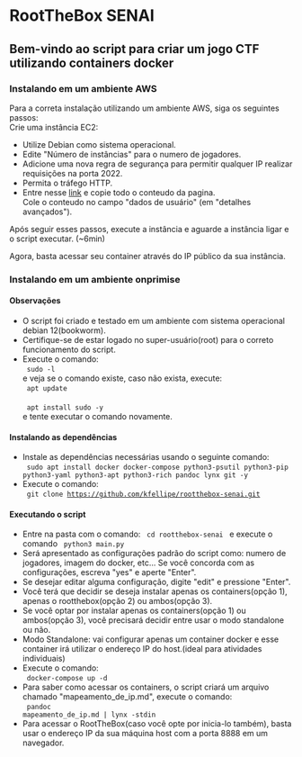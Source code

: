 # RootTheBox SENAI
## Bem-vindo ao script para criar um jogo CTF utilizando containers docker

### Instalando em um ambiente AWS
Para a correta instalação utilizando um ambiente AWS, siga os seguintes passos:<br>
Crie uma instância EC2:
 - Utilize Debian como sistema operacional.
 - Edite "Número de instâncias" para o numero de jogadores.
 - Adicione uma nova regra de segurança para permitir qualquer IP realizar requisições na porta 2022.
 - Permita o tráfego HTTP.
 - Entre nesse [link](https://raw.githubusercontent.com/kfellipe/rootthebox-senai/refs/heads/master/AWS.sh) e copie todo o conteudo da pagina.<br>
Cole o conteudo no campo "dados de usuário" (em "detalhes avançados").

Após seguir esses passos, execute a instância e aguarde a instância ligar e o script executar. (~6min)

Agora, basta acessar seu container através do IP público da sua instância.

### Instalando em um ambiente onprimise

#### Observações
 - O script foi criado e testado em um ambiente com sistema operacional debian 12(bookworm).
 - Certifique-se de estar logado no super-usuário(root) para o correto funcionamento do script.
 - Execute o comando:<br> <code> sudo -l </code> <br>e veja se o comando existe, caso não exista, execute:<br> <code> apt update </code><br><code> apt install sudo -y </code><br>
e tente executar o comando novamente. <br>

#### Instalando as dependências
 - Instale as dependências necessárias usando o seguinte comando: <br> <code> sudo apt install docker docker-compose python3-psutil python3-pip python3-yaml python3-apt python3-rich pandoc lynx git -y </code>
 - Execute o comando:<br> <code> git clone https://github.com/kfellipe/rootthebox-senai.git </code>

#### Executando o script
 - Entre na pasta com o comando: <code> cd rootthebox-senai </code> e execute o comando <code> python3 main.py </code>
 - Será apresentado as configurações padrão do script como: numero de jogadores, imagem do docker, etc... Se você concorda com as configurações, escreva "yes" e aperte "Enter".
 - Se desejar editar alguma configuração, digite "edit" e pressione "Enter".
 - Você terá que decidir se deseja instalar apenas os containers(opção 1), apenas o rootthebox(opção 2) ou ambos(opção 3).
 - Se você optar por instalar apenas os containers(opção 1) ou ambos(opção 3), você precisará decidir entre usar o modo standalone ou não.
 - Modo Standalone: vai configurar apenas um container docker e esse container irá utilizar o endereço IP do host.(ideal para atividades individuais)
 - Execute o comando: <br>
<code> docker-compose up -d </code>
 - Para saber como acessar os containers, o script criará um arquivo chamado "mapeamento_de_ip.md", execute o comando: <br><code> pandoc mapeamento_de_ip.md | lynx -stdin </code>
 - Para acessar o RootTheBox(caso você opte por inicia-lo também), basta usar o endereço IP da sua máquina host com a porta 8888 em um navegador.